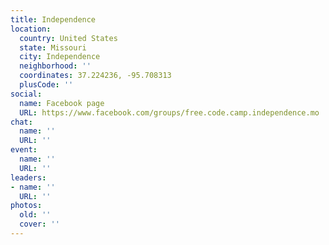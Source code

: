 ```yaml
---
title: Independence
location:
  country: United States
  state: Missouri
  city: Independence
  neighborhood: ''
  coordinates: 37.224236, -95.708313
  plusCode: ''
social:
  name: Facebook page
  URL: https://www.facebook.com/groups/free.code.camp.independence.mo
chat:
  name: ''
  URL: ''
event:
  name: ''
  URL: ''
leaders:
- name: ''
  URL: ''
photos:
  old: ''
  cover: ''
---
```

